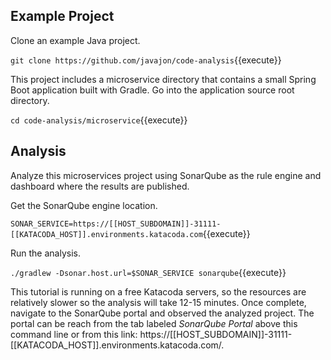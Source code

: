 ## Example Project ##
Clone an example Java project.

`git clone https://github.com/javajon/code-analysis`{{execute}}

This project includes a microservice directory that contains a small Spring Boot application built with Gradle. Go into the application source root directory.

`cd code-analysis/microservice`{{execute}}

## Analysis ##
Analyze this microservices project using SonarQube as the rule engine and dashboard where the results are published.

Get the SonarQube engine location.

`SONAR_SERVICE=https://[[HOST_SUBDOMAIN]]-31111-[[KATACODA_HOST]].environments.katacoda.com`{{execute}}

Run the analysis.

`./gradlew -Dsonar.host.url=$SONAR_SERVICE sonarqube`{{execute}}

This tutorial is running on a free Katacoda servers, so the resources are relatively slower so the analysis will take 12-15 minutes. Once complete, navigate to the SonarQube portal and observed the analyzed project. The portal can be reach from the tab labeled _SonarQube Portal_ above this command line or from this link: https://[[HOST_SUBDOMAIN]]-31111-[[KATACODA_HOST]].environments.katacoda.com/.
